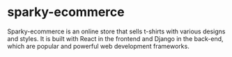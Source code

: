 # sparky-ecommerce
Sparky-ecommerce is an online store that sells t-shirts with various designs and styles. It is built with React in the frontend and Django in the back-end, which are popular and powerful web development frameworks. 
